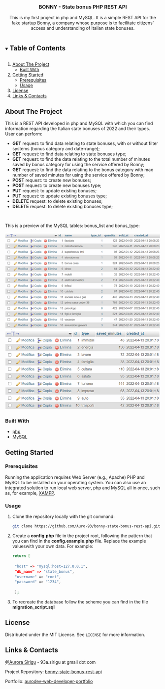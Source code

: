 <p align="center">

  <h3 align="center">BONNY - State bonus PHP REST API</h3>

  <p align="center">
    This is my first project in php and MySQL. It is a simple REST API for the fake startup Bonny, a company whose purpose is to facilitate citizens' access and understanding of Italian state bonuses.
  </p>

</p>

<details open="open">
  <summary><h2 style="display: inline-block">Table of Contents</h2></summary>
  <ol>
    <li>
      <a href="#about-the-project">About The Project</a>
      <ul>
        <li><a href="#built-with">Built With</a></li>
      </ul>
    </li>
    <li>
      <a href="#getting-started">Getting Started</a>
      <ul>
        <li><a href="#prerequisites">Prerequisites</a></li>
        <li><a href="#installation">Usage</a></li>
      </ul>
    </li>
    <li><a href="#license">License</a></li>
    <li><a href="#links-contacts">Links & Contacts</a></li>
  </ol>
</details>

## About The Project

This is a REST API developed in php and MySQL with which you can find information regarding the Italian state bonuses of 2022 and their types.
User can perform:

<ul>
<li> <strong>GET</strong> request: to find data relating to state bonuses, with or without filter systems (bonus category and date-range); </li>
<li> <strong>GET</strong> request: to find data relating to state bonuses type; </li>
<li> <strong>GET</strong> request: to find the data relating to the total number of minutes saved by bonus category for using the service offered by Bonny; </li>
<li> <strong>GET</strong> request: to find the data relating to the bonus category with max number of saved minutes for using the service offered by Bonny; </li>
<li> <strong>POST</strong> request: to create new bonuses; </li>
<li> <strong>POST</strong> request: to create new bonuses type; </li>
<li> <strong>PUT</strong> request: to update existing bonuses; </li>
<li> <strong>PUT</strong> request: to update existing bonuses type; </li>
<li> <strong>DELETE</strong> request: to delete existing bonuses; </li>
<li> <strong>DELETE</strong> request: to delete existing bonuses type; </li>
</ul>

<br>

<p>This is a preview of the MySQL tables: bonus_list and bonus_type:</p>

<img src = "assets/screenshots/bonus-list.png" alt = "bonus-list-mysql-table">
<img src = "assets/screenshots/bonus-type.png" alt = "bonus-type-mysql-table">

### Built With

- [php](https://www.php.net/)
- [MySQL](https://www.mysql.com/)

## Getting Started

### Prerequisites

Running the application requires Web Server (e.g., Apache) PHP and MySQL to be installed on your operating system. You can also use an integrated solution to run local web server, php and MySQL all in once, such as, for example, [XAMPP](https://www.apachefriends.org/it/index.html).

### Usage

1. Clone the repository locally with the git command:

   ```sh
   git clone https://github.com/Auro-93/bonny-state-bonus-rest-api.git
   ```

2. Create a <strong>config.php</strong> file in the project root, following the pattern that you can find in the <strong>config.example.php</strong> file. Replace the example values ​​with your own data. For example:

   ```sh
   return [

    "host" => "mysql:host=127.0.0.1",
    "db_name" => "state_bonus",
    "username" => "root",
    "password" => "1234",

    ];

   ```

3. To recreate the database follow the scheme you can find in the file <strong>migration_script.sql </strong>

## License

Distributed under the MIT License. See `LICENSE` for more information.

## Links & Contacts

[@Aurora Sirigu](https://www.linkedin.com/in/aurora-sirigu-a001301b4/) - 93a.sirigu at gmail dot com

Project Repository: [bonny-state-bonus-rest-api](https://github.com/Auro-93/bonny-state-bonus-rest-api)

Portfolio: [aurodev-web-developer-portfolio](https://aurodev-web-developer-portfolio.netlify.app/)
